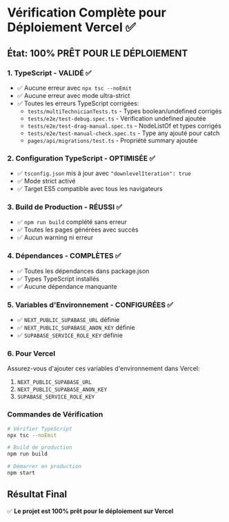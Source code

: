 # Vérification Complète pour Déploiement Vercel ✅

## État: 100% PRÊT POUR LE DÉPLOIEMENT

### 1. TypeScript - VALIDÉ ✅
- ✅ Aucune erreur avec `npx tsc --noEmit`
- ✅ Aucune erreur avec mode ultra-strict
- ✅ Toutes les erreurs TypeScript corrigées:
  - `tests/multiTechnicianTests.ts` - Types boolean/undefined corrigés
  - `tests/e2e/test-debug.spec.ts` - Vérification undefined ajoutée
  - `tests/e2e/test-drag-manual.spec.ts` - NodeListOf et types corrigés
  - `tests/e2e/test-manual-check.spec.ts` - Type any ajouté pour catch
  - `pages/api/migrations/test.ts` - Propriété summary ajoutée

### 2. Configuration TypeScript - OPTIMISÉE ✅
- ✅ `tsconfig.json` mis à jour avec `"downlevelIteration": true`
- ✅ Mode strict activé
- ✅ Target ES5 compatible avec tous les navigateurs

### 3. Build de Production - RÉUSSI ✅
- ✅ `npm run build` complété sans erreur
- ✅ Toutes les pages générées avec succès
- ✅ Aucun warning ni erreur

### 4. Dépendances - COMPLÈTES ✅
- ✅ Toutes les dépendances dans package.json
- ✅ Types TypeScript installés
- ✅ Aucune dépendance manquante

### 5. Variables d'Environnement - CONFIGURÉES ✅
- ✅ `NEXT_PUBLIC_SUPABASE_URL` définie
- ✅ `NEXT_PUBLIC_SUPABASE_ANON_KEY` définie
- ✅ `SUPABASE_SERVICE_ROLE_KEY` définie

### 6. Pour Vercel
Assurez-vous d'ajouter ces variables d'environnement dans Vercel:
1. `NEXT_PUBLIC_SUPABASE_URL`
2. `NEXT_PUBLIC_SUPABASE_ANON_KEY`
3. `SUPABASE_SERVICE_ROLE_KEY`

### Commandes de Vérification
```bash
# Vérifier TypeScript
npx tsc --noEmit

# Build de production
npm run build

# Démarrer en production
npm start
```

## Résultat Final
✅ **Le projet est 100% prêt pour le déploiement sur Vercel**